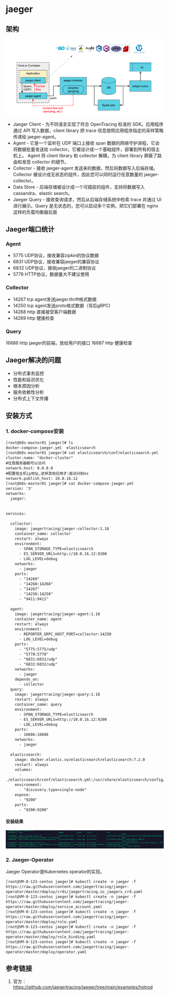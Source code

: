 # jaeger

## 架构
![](.jaeger_images/jaeger_structure.png)
* Jaeger Client - 为不同语言实现了符合 OpenTracing 标准的 SDK。应用程序通过 API 写入数据，client library 把 trace 信息按照应用程序指定的采样策略传递给 jaeger-agent。
* Agent - 它是一个监听在 UDP 端口上接收 span 数据的网络守护进程，它会将数据批量发送给 collector。它被设计成一个基础组件，部署到所有的宿主机上。
  Agent 将 client library 和 collector 解耦，为 client library 屏蔽了路由和发现 collector 的细节。
* Collector - 接收 jaeger-agent 发送来的数据，然后将数据写入后端存储。Collector 被设计成无状态的组件，因此您可以同时运行任意数量的 jaeger-collector。
* Data Store - 后端存储被设计成一个可插拔的组件，支持将数据写入 cassandra、elastic search。
* Jaeger Query - 接收查询请求，然后从后端存储系统中检索 trace 并通过 UI 进行展示。Query 是无状态的，您可以启动多个实例，把它们部署在 nginx 这样的负载均衡器后面

## Jaeger端口统计

### Agent
- 5775 UDP协议，接收兼容zipkin的协议数据
- 6831 UDP协议，接收兼容jaeger的兼容协议
- 6832 UDP协议，接收jaeger的二进制协议
- 5778 HTTP协议，数据量大不建议使用


### Collector
- 14267 tcp agent发送jaeger.thrift格式数据
- 14250 tcp agent发送proto格式数据（背后gRPC)
- 14268 http 直接接受客户端数据
- 14269 http 健康检查

### Query
16686 http jaeger的前端，放给用户的接口
16687 http 健康检查

## Jaeger解决的问题
- 分布式事务监控
- 性能和延迟优化
- 根本原因分析
- 服务依赖性分析
- 分布式上下文传播

## 安装方式
### 1. docker-compose安装
```shell
[root@k8s-master01 jaeger]# ls 
docker-compose-jaeger.yml  elasticsearch
[root@k8s-master01 jaeger]# cat elasticsearch/conf/elasticsearch.yml 
cluster.name: "docker-cluster"
#任意服务器都可以访问
network.host: 0.0.0.0
#配置宿主机ip地址,这样其他应用才:能访问到es
network.publish_host: 10.0.16.12
[root@k8s-master01 jaeger]# cat docker-compose-jaeger.yml 
version: '3'
networks:
  jaeger:
  
  
services:

  collector:
    image: jaegertracing/jaeger-collector:1.18
    container_name: collector
    restart: always
    environment:
      - SPAN_STORAGE_TYPE=elasticsearch
      - ES_SERVER_URLS=http://10.0.16.12:9200
      - LOG_LEVEL=debug
    networks:
      - jaeger
    ports:
      - "14269"
      - "14268:14268"
      - "14267"
      - "14250:14250"
      - "9411:9411"

  agent:
    image: jaegertracing/jaeger-agent:1.18
    container_name: agent
    restart: always
    environment:
      - REPORTER_GRPC_HOST_PORT=collector:14250
      - LOG_LEVEL=debug
    ports:
      - "5775:5775/udp"
      - "5778:5778"
      - "6831:6831/udp"
      - "6832:6832/udp"
    networks:
      - jaeger
    depends_on:
      - collector
  query:
    image: jaegertracing/jaeger-query:1.18
    restart: always
    container_name: query
    environment:
      - SPAN_STORAGE_TYPE=elasticsearch
      - ES_SERVER_URLS=http://10.0.16.12:9200
      - LOG_LEVEL=debug
    ports:
      - 16686:16686
    networks:
      - jaeger
      
  elasticsearch:
    image: docker.elastic.co/elasticsearch/elasticsearch:7.2.0
    restart: always
    volumes:
      - ./elasticsearch/conf/elasticsearch.yml:/usr/share/elasticsearch/config/elasticsearch.yml
    environment:
      - "discovery.type=single-node"
    expose:
      - "9200"
    ports:
      - "9200:9200"
```

#### 安装结果
![](.jaeger_images/docker-compose-result.png)

### 2. Jaeger-Operator
Jaeger Operator是Kubernetes operator的实现。
```shell
[root@VM-0-123-centos jaeger]# kubectl create -n jaeger -f https://raw.githubusercontent.com/jaegertracing/jaeger-operator/master/deploy/crds/jaegertracing.io_jaegers_crd.yaml 
[root@VM-0-123-centos jaeger]# kubectl create -n jaeger -f https://raw.githubusercontent.com/jaegertracing/jaeger-operator/master/deploy/service_account.yaml
[root@VM-0-123-centos jaeger]# kubectl create -n jaeger -f https://raw.githubusercontent.com/jaegertracing/jaeger-operator/master/deploy/role.yaml
[root@VM-0-123-centos jaeger]# kubectl create -n jaeger -f https://raw.githubusercontent.com/jaegertracing/jaeger-operator/master/deploy/role_binding.yaml
[root@VM-0-123-centos jaeger]# kubectl create -n jaeger -f https://raw.githubusercontent.com/jaegertracing/jaeger-operator/master/deploy/operator.yaml
```



## 参考链接
1. 官方：https://github.com/jaegertracing/jaeger/tree/main/examples/hotrod